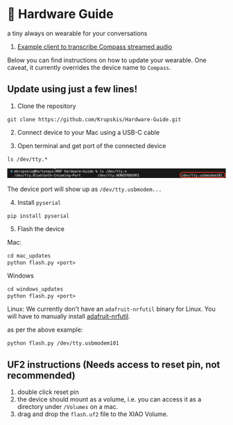 # 🧭 Hardware Guide

a tiny always on wearable for your conversations

1. [Example client to transcribe Compass streamed audio](https://github.com/Krupskis/Hardware-Guide/tree/main/guide)

Below you can find instructions on how to update your wearable. One caveat, it currently overrides the device name to `Compass`.

## Update using just a few lines!

1. Clone the repository

```
git clone https://github.com/Krupskis/Hardware-Guide.git
```

2. Connect device to your Mac using a USB-C cable

3. Open terminal and get port of the connected device

```
ls /dev/tty.*
```

![Serial devices list](/images/macport.png)

The device port will show up as `/dev/tty.usbmodem...`

4. Install `pyserial`

```
pip install pyserial
```

5. Flash the device

Mac:

```
cd mac_updates
python flash.py <port>
```

Windows

```
cd windows_updates
python flash.py <port>
```

Linux:
We currently don't have an `adafruit-nrfutil` binary for Linux.
You will have to manually install [adafruit-nrfutil](https://github.com/adafruit/Adafruit_nRF52_nrfutil).

as per the above example:

```
python flash.py /dev/tty.usbmodem101
```

## UF2 instructions (Needs access to reset pin, not recommended)

1. double click reset pin
2. the device should mount as a volume, i.e. you can access it as a directory under `/Volumes` on a mac.
3. drag and drop the `flash.uf2` file to the XIAO Volume.
